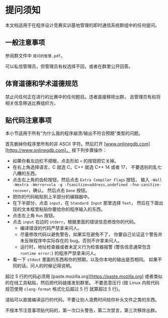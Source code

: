 # 提问须知

本文档适用于在程序设计竞赛实训基地管理的即时通信系统群组中的任何提问。

## 一般注意事项

参阅群文件中 `提问的智慧.pdf`。

可以私信管理员，但管理员有权选择不回，或者在群里公开回答。

## 体育道德和学术道德规范

禁止问任何正在进行的比赛中的任何题目。违者直接移除出群，
且管理员有权将相关信息移送比赛组织方。

## 贴代码注意事项

本小节适用于所有“为什么我的程序崩溃/输出不符合预期”类型的问题。

首先删掉你程序里所有的非 ASCII 字符。然后打开
[www.onlinegdb.com][https://www.onlinegdb.com]，
按下列步骤操作：

- 如果你看左边栏不顺眼，点击形如 `<` 的按钮把它关掉。
- 在右上角选择语言，C 就选 C，C++ 就选 C++ 14 或者 17，
不要选别的乱七八糟的东西。
- 点击右上角的齿轮按钮，然后点击 `Extra Compiler Flags` 按钮，
输入 `-Wall -Wextra -Werror=vla -g -fsanitize=address,undefined -fno-sanitize-recover`，确认。
然后点击 `Done` 按钮。
- 把你的代码粘贴到上半部分的编辑器中。
- 在下半部分，点击 `input`，在 `Standard Input` 那里选择 `Text`，
然后在下面出现的文本框里粘贴你要给你的程序输入的东西。
- 点击左上角 `Run` 按钮。
- 点击 `input` 右边的 `stderr`，根据里面的错误信息修改你的代码。
  + 编译错误的代码严禁拿来问人。
  + 尽量修改代码以避免警告，如果实在避免不了，
  你要自己论证这个警告并未反映程序中实际存在的 bug。否则不许拿来问人。
  + 运行时，地址检查器或者未定义行为检查器报警 (警告信息通常包含
  `runtime error:`) 的程序严禁拿来问人。
- 看一下 `stdout` 里面的东西和你的预期，以及你本地的输出是否相同。
如果不同的话，问人的时候记得说明。

超过 5 行的代码必须用 [paste.mozilla.org][https://paste.mozilla.org]
或者类似的在线工具粘贴，然后把代码链接发到群里。
不要恶意压行 (按 Linux 内核代码规范使用 `clang-format` 格式化后超过 5 行
就算超过 5 行)。

请贴可以直接编译运行的代码，不要让别人浪费时间给你补头文件之类的东西。

不按本节注意事项贴代码的，第一次口头警告，第二次禁言，第三次移除出群。
